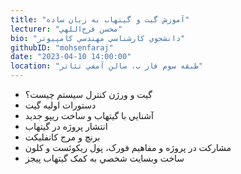 ```yaml
---
title: "آموزش گيت و گيتهاب به زبان ساده"
lecturer: "محسن فرج‌اللهي"
bio: "دانشجوي کارشناسي مهندسي کامپيوتر"
githubID: "mohsenfaraj"
date: "2023-04-10 14:00:00"
location: "طبقه سوم فاز ب، سالن آمفي تئاتر"
---
```


- گيت و ورژن کنترل سيستم چيست؟
- دستورات اوليه گيت
- آشنايي با گيتهاب و ساخت ريپو جديد
- انتشار پروژه در گيتهاب
- برنچ و مرج کانفليکت
- مشارکت در پروژه و مفاهيم فورک، پول ريکوئست و کلون
- ساخت وبسايت شخصي به کمک گيتهاب پيجز